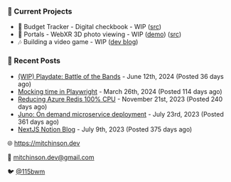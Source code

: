 ### 📌 Current Projects
- 💸 Budget Tracker - Digital checkbook - WIP ([src](https://github.com/bmitchinson/budget-entry))
- 📸 Portals - WebXR 3D photo viewing - WIP ([demo](https://portals.mitchinson.dev/)) ([src](https://github.com/bmitchinson/vr-jpg-viewer-webxr))
- 🎶 Building a video game - WIP ([dev blog](https://blog.mitchinson.dev/playdate-dev-one))

### 📝 Recent Posts

- [(WIP) Playdate: Battle of the Bands](https://blog.mitchinson.dev/playdate-dev-one) - June 12th, 2024 (Posted 36 days ago)
- [Mocking time in Playwright](https://blog.mitchinson.dev/playwright-mock-time) - March 26th, 2024 (Posted 114 days ago)
- [Reducing Azure Redis 100% CPU](https://blog.mitchinson.dev/redis-cpu) - November 21st, 2023 (Posted 240 days ago)
- [Juno: On demand microservice deployment](https://blog.mitchinson.dev/juno) - July 23rd, 2023 (Posted 361 days ago)
- [NextJS Notion Blog](https://blog.mitchinson.dev/blog-2023) - July 9th, 2023 (Posted 375 days ago)

🌐 https://mitchinson.dev

💌 mitchinson.dev@gmail.com

🐦 [@115bwm](https://twitter.com/115bwm)